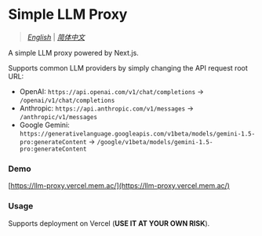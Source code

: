 # Simple LLM Proxy

> [_English_](./README.md) | [_简体中文_](./README.zh_CN.md)

A simple LLM proxy powered by Next.js.

Supports common LLM providers by simply changing the API request root URL:

- OpenAI: `https://api.openai.com/v1/chat/completions` -> `/openai/v1/chat/completions`
- Anthropic: `https://api.anthropic.com/v1/messages` -> `/anthropic/v1/messages`
- Google Gemini: `https://generativelanguage.googleapis.com/v1beta/models/gemini-1.5-pro:generateContent` -> `/google/v1beta/models/gemini-1.5-pro:generateContent`

### Demo

[https://llm-proxy.vercel.mem.ac/](https://llm-proxy.vercel.mem.ac/)

### Usage

Supports deployment on Vercel (**USE IT AT YOUR OWN RISK**).
